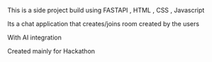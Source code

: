 This is a side project build using FASTAPI , HTML , CSS , Javascript 

Its a chat application that creates/joins room created by the users 

With AI integration 

Created mainly for Hackathon

